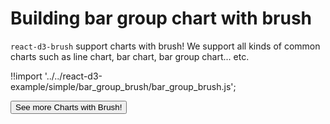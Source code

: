 # Building bar group chart with brush

`react-d3-brush` support charts with brush! We support all kinds of common charts such as line chart, bar chart, bar group chart... etc.


<div id="data_brush_bar_group" class="demo"></div>
<script src="/react-d3-example/dist/simple/min/bar_group_brush.min.js"></script>

!!import '../../react-d3-example/simple/bar_group_brush/bar_group_brush.js';


<a href="/docs/brush">
  <button type="button" class="btn btn-danger btn-lg">See more Charts with Brush!</button>
</a>
